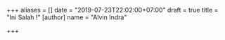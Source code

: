 +++
aliases = []
date = "2019-07-23T22:02:00+07:00"
draft = true
title = "Ini Salah !"
[author]
name = "Alvin Indra"

+++
